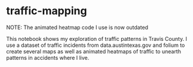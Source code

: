 # traffic-mapping

NOTE: The animated heatmap code I use is now outdated

This notebook shows my exploration of traffic patterns in Travis County. I use a dataset of traffic incidents from data.austintexas.gov and folium to create several maps as well as animated heatmaps of traffic to unearth patterns in accidents where I live.

